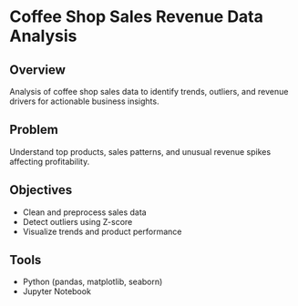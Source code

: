 # Coffee Shop Sales Revenue Data Analysis

## Overview

Analysis of coffee shop sales data to identify trends, outliers, and revenue drivers for actionable business insights.

## Problem

Understand top products, sales patterns, and unusual revenue spikes affecting profitability.

## Objectives

- Clean and preprocess sales data
- Detect outliers using Z-score
- Visualize trends and product performance

## Tools

- Python (pandas, matplotlib, seaborn)
- Jupyter Notebook
